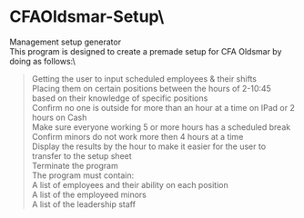 # CFAOldsmar-Setup\
Management setup generator\
This program is designed to create a premade setup for CFA Oldsmar by doing as follows:\
> Getting the user to input scheduled employees & their shifts\
> Placing them on certain positions between the hours of 2-10:45 based on their knowledge of specific positions\
> Confirm no one is outside for more than an hour at a time on IPad or 2 hours on Cash\
> Make sure everyone working 5 or more hours has a scheduled break\
> Confirm minors do not work more then 4 hours at a time\
> Display the results by the hour to make it easier for the user to transfer to the setup sheet\
> Terminate the program\
The program must contain:\
> A list of employees and their ability on each position\
> A list of the employeed minors\
> A list of the leadership staff
